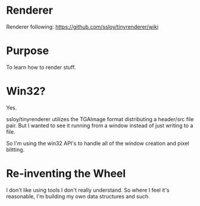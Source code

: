 # Renderer

Renderer following: https://github.com/ssloy/tinyrenderer/wiki

# Purpose

To learn how to render stuff.

# Win32?

Yes.

ssloy/tinyrenderer utilizes the TGAImage format distributing a header/src file pair. But I wanted to see it running from a window instead of just writing to a file.

So I'm using the win32 API's to handle all of the window creation and pixel blitting.

# Re-inventing the Wheel

I don't like using tools I don't really understand. So where I feel it's reasonable, I'm building my own data structures and such.

